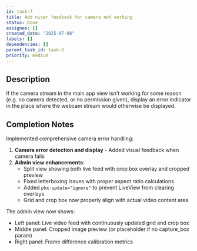 ```yaml
---
id: task-7
title: Add nicer feedback for camera not working
status: Done
assignee: []
created_date: "2025-07-08"
labels: []
dependencies: []
parent_task_id: task-5
priority: medium
---
```


## Description

If the camera stream in the main app view isn't working for some reason (e.g. no
camera detected, or no permission given), display an error indicator in the
place where the webcam stream would otherwise be displayed.

## Completion Notes

Implemented comprehensive camera error handling:

1. **Camera error detection and display** - Added visual feedback when camera fails
2. **Admin view enhancements**:
   - Split view showing both live feed with crop box overlay and cropped preview
   - Fixed letterboxing issues with proper aspect ratio calculations
   - Added `phx-update="ignore"` to prevent LiveView from clearing overlays
   - Grid and crop box now properly align with actual video content area

The admin view now shows:
- Left panel: Live video feed with continuously updated grid and crop box
- Middle panel: Cropped image preview (or placeholder if no capture_box param)
- Right panel: Frame difference calibration metrics
